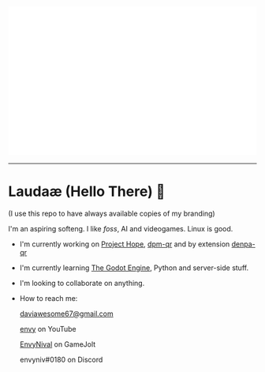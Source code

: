 ![my logo](branding.svg)

--------------------------------------------------------------------------------

# Laudaæ (Hello There) 👋

(I use this repo to have always available copies of my branding)

I'm an aspiring softeng. I like *foss*, AI and videogames. Linux is good.

- I'm currently working on [Project Hope](https://github.com/envyniv/Project-Hope), [dpm-qr](https://github.com/envyniv/dpm-qr) and by extension [denpa-qr](https://github.com/envyniv/denpa-qr)
- I'm currently learning [The Godot Engine](https://github.com/godotengine/godot), Python and server-side stuff.
- I'm looking to collaborate on anything.
- How to reach me:

  daviawesome67@gmail.com

  [envy](https://www.youtube.com/channel/UCErwEdNhRLN10PUkJXOAbpQ) on YouTube

  [EnvyNival](https://gamejolt.com/@EnvyNival) on GameJolt

  envyniv#0180 on Discord
